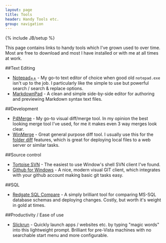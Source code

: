 ```yaml
---
layout: page
title: Tools
header: Handy Tools etc.
group: navigation
---
```

{% include JB/setup %}

This page contains links to handy tools which I've grown used to over time. Most are free to download and most I have installed or with me at all times at work.

##Text Editing
- [Notepad++](http://notepad-plus-plus.org/) - My go-to text editor of choice when good old `notepad.exe` isn't up to the job. I particularly like the simple to use but powerful search / search & replace options.
- [MarkdownPad](http://markdownpad.com/) - A clean and simple side-by-side editor for authoring and previewing Markdown syntax text files.

##Development
- [P4Merge](http://www.perforce.com/product/components/perforce_visual_merge_and_diff_tools) - My go-to visual diff/merge tool. In my opinion the best looking merge tool I've used, for me it makes even 3 way merges look clear.
- [WinMerge](http://winmerge.org/) - Great general purpose diff tool. I usually use this for the [folder diff](http://manual.winmerge.org/Quick_start.html#d0e618) features, which is great for deploying local files to a web server or similar tasks.

##Source control
- [Tortoise SVN](http://tortoisesvn.net/) - The easiest to use Window's shell SVN client I've found.
- [Github for Windows](http://windows.github.com/) - A nice, modern visual GIT client, which integrates with your github account making basic git tasks easy.

##SQL
- [Redgate SQL Compare](http://www.red-gate.com/products/sql-development/sql-compare/) - A simply brilliant tool for comparing MS-SQL database schemas and deploying changes. Costly, but worth it's weight in gold at times.

##Productivity / Ease of use
- [Slickrun](http://www.bayden.com/slickrun/) - Quickly launch apps / websites etc. by typing "magic words" into this lightweight prompt. Brilliant for pre-Vista machines with no searchable start menu and more configurable.